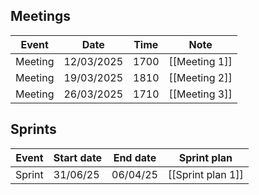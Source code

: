 
## Meetings

| Event   | Date       | Time | Note          |
| ------- | ---------- | ---- | ------------- |
| Meeting | 12/03/2025 | 1700 | [[Meeting 1]] |
| Meeting | 19/03/2025 | 1810 | [[Meeting 2]] |
| Meeting | 26/03/2025 | 1710 | [[Meeting 3]] |


## Sprints

| Event  | Start date | End date | Sprint plan       |
| ------ | ---------- | -------- | ----------------- |
| Sprint | 31/06/25   | 06/04/25 | [[Sprint plan 1]] |
